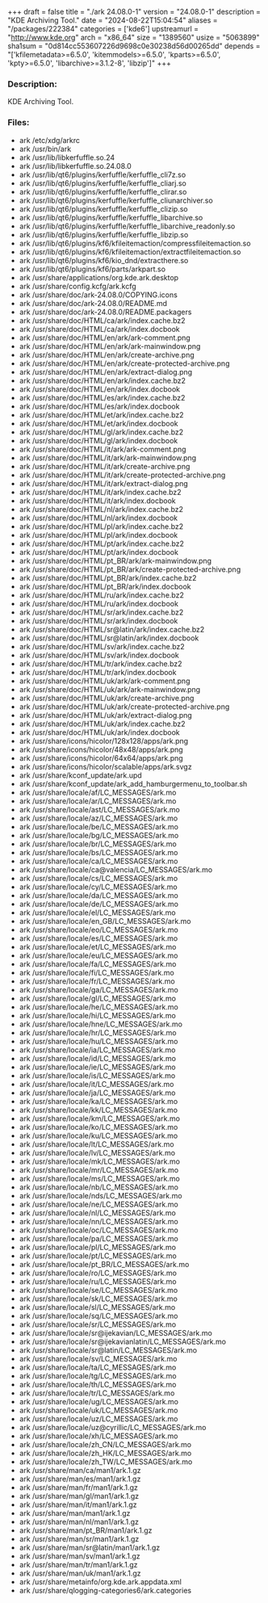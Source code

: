 +++
draft = false
title = "./ark 24.08.0-1"
version = "24.08.0-1"
description = "KDE Archiving Tool."
date = "2024-08-22T15:04:54"
aliases = "/packages/222384"
categories = ['kde6']
upstreamurl = "http://www.kde.org"
arch = "x86_64"
size = "1389560"
usize = "5063899"
sha1sum = "0d814cc553607226d9698c0e30238d56d00265dd"
depends = "['kfilemetadata>=6.5.0', 'kitemmodels>=6.5.0', 'kparts>=6.5.0', 'kpty>=6.5.0', 'libarchive>=3.1.2-8', 'libzip']"
+++
### Description: 
KDE Archiving Tool.

### Files: 
* ark /etc/xdg/arkrc
* ark /usr/bin/ark
* ark /usr/lib/libkerfuffle.so.24
* ark /usr/lib/libkerfuffle.so.24.08.0
* ark /usr/lib/qt6/plugins/kerfuffle/kerfuffle_cli7z.so
* ark /usr/lib/qt6/plugins/kerfuffle/kerfuffle_cliarj.so
* ark /usr/lib/qt6/plugins/kerfuffle/kerfuffle_clirar.so
* ark /usr/lib/qt6/plugins/kerfuffle/kerfuffle_cliunarchiver.so
* ark /usr/lib/qt6/plugins/kerfuffle/kerfuffle_clizip.so
* ark /usr/lib/qt6/plugins/kerfuffle/kerfuffle_libarchive.so
* ark /usr/lib/qt6/plugins/kerfuffle/kerfuffle_libarchive_readonly.so
* ark /usr/lib/qt6/plugins/kerfuffle/kerfuffle_libzip.so
* ark /usr/lib/qt6/plugins/kf6/kfileitemaction/compressfileitemaction.so
* ark /usr/lib/qt6/plugins/kf6/kfileitemaction/extractfileitemaction.so
* ark /usr/lib/qt6/plugins/kf6/kio_dnd/extracthere.so
* ark /usr/lib/qt6/plugins/kf6/parts/arkpart.so
* ark /usr/share/applications/org.kde.ark.desktop
* ark /usr/share/config.kcfg/ark.kcfg
* ark /usr/share/doc/ark-24.08.0/COPYING.icons
* ark /usr/share/doc/ark-24.08.0/README.md
* ark /usr/share/doc/ark-24.08.0/README.packagers
* ark /usr/share/doc/HTML/ca/ark/index.cache.bz2
* ark /usr/share/doc/HTML/ca/ark/index.docbook
* ark /usr/share/doc/HTML/en/ark/ark-comment.png
* ark /usr/share/doc/HTML/en/ark/ark-mainwindow.png
* ark /usr/share/doc/HTML/en/ark/create-archive.png
* ark /usr/share/doc/HTML/en/ark/create-protected-archive.png
* ark /usr/share/doc/HTML/en/ark/extract-dialog.png
* ark /usr/share/doc/HTML/en/ark/index.cache.bz2
* ark /usr/share/doc/HTML/en/ark/index.docbook
* ark /usr/share/doc/HTML/es/ark/index.cache.bz2
* ark /usr/share/doc/HTML/es/ark/index.docbook
* ark /usr/share/doc/HTML/et/ark/index.cache.bz2
* ark /usr/share/doc/HTML/et/ark/index.docbook
* ark /usr/share/doc/HTML/gl/ark/index.cache.bz2
* ark /usr/share/doc/HTML/gl/ark/index.docbook
* ark /usr/share/doc/HTML/it/ark/ark-comment.png
* ark /usr/share/doc/HTML/it/ark/ark-mainwindow.png
* ark /usr/share/doc/HTML/it/ark/create-archive.png
* ark /usr/share/doc/HTML/it/ark/create-protected-archive.png
* ark /usr/share/doc/HTML/it/ark/extract-dialog.png
* ark /usr/share/doc/HTML/it/ark/index.cache.bz2
* ark /usr/share/doc/HTML/it/ark/index.docbook
* ark /usr/share/doc/HTML/nl/ark/index.cache.bz2
* ark /usr/share/doc/HTML/nl/ark/index.docbook
* ark /usr/share/doc/HTML/pl/ark/index.cache.bz2
* ark /usr/share/doc/HTML/pl/ark/index.docbook
* ark /usr/share/doc/HTML/pt/ark/index.cache.bz2
* ark /usr/share/doc/HTML/pt/ark/index.docbook
* ark /usr/share/doc/HTML/pt_BR/ark/ark-mainwindow.png
* ark /usr/share/doc/HTML/pt_BR/ark/create-protected-archive.png
* ark /usr/share/doc/HTML/pt_BR/ark/index.cache.bz2
* ark /usr/share/doc/HTML/pt_BR/ark/index.docbook
* ark /usr/share/doc/HTML/ru/ark/index.cache.bz2
* ark /usr/share/doc/HTML/ru/ark/index.docbook
* ark /usr/share/doc/HTML/sr/ark/index.cache.bz2
* ark /usr/share/doc/HTML/sr/ark/index.docbook
* ark /usr/share/doc/HTML/sr@latin/ark/index.cache.bz2
* ark /usr/share/doc/HTML/sr@latin/ark/index.docbook
* ark /usr/share/doc/HTML/sv/ark/index.cache.bz2
* ark /usr/share/doc/HTML/sv/ark/index.docbook
* ark /usr/share/doc/HTML/tr/ark/index.cache.bz2
* ark /usr/share/doc/HTML/tr/ark/index.docbook
* ark /usr/share/doc/HTML/uk/ark/ark-comment.png
* ark /usr/share/doc/HTML/uk/ark/ark-mainwindow.png
* ark /usr/share/doc/HTML/uk/ark/create-archive.png
* ark /usr/share/doc/HTML/uk/ark/create-protected-archive.png
* ark /usr/share/doc/HTML/uk/ark/extract-dialog.png
* ark /usr/share/doc/HTML/uk/ark/index.cache.bz2
* ark /usr/share/doc/HTML/uk/ark/index.docbook
* ark /usr/share/icons/hicolor/128x128/apps/ark.png
* ark /usr/share/icons/hicolor/48x48/apps/ark.png
* ark /usr/share/icons/hicolor/64x64/apps/ark.png
* ark /usr/share/icons/hicolor/scalable/apps/ark.svgz
* ark /usr/share/kconf_update/ark.upd
* ark /usr/share/kconf_update/ark_add_hamburgermenu_to_toolbar.sh
* ark /usr/share/locale/af/LC_MESSAGES/ark.mo
* ark /usr/share/locale/ar/LC_MESSAGES/ark.mo
* ark /usr/share/locale/ast/LC_MESSAGES/ark.mo
* ark /usr/share/locale/az/LC_MESSAGES/ark.mo
* ark /usr/share/locale/be/LC_MESSAGES/ark.mo
* ark /usr/share/locale/bg/LC_MESSAGES/ark.mo
* ark /usr/share/locale/br/LC_MESSAGES/ark.mo
* ark /usr/share/locale/bs/LC_MESSAGES/ark.mo
* ark /usr/share/locale/ca/LC_MESSAGES/ark.mo
* ark /usr/share/locale/ca@valencia/LC_MESSAGES/ark.mo
* ark /usr/share/locale/cs/LC_MESSAGES/ark.mo
* ark /usr/share/locale/cy/LC_MESSAGES/ark.mo
* ark /usr/share/locale/da/LC_MESSAGES/ark.mo
* ark /usr/share/locale/de/LC_MESSAGES/ark.mo
* ark /usr/share/locale/el/LC_MESSAGES/ark.mo
* ark /usr/share/locale/en_GB/LC_MESSAGES/ark.mo
* ark /usr/share/locale/eo/LC_MESSAGES/ark.mo
* ark /usr/share/locale/es/LC_MESSAGES/ark.mo
* ark /usr/share/locale/et/LC_MESSAGES/ark.mo
* ark /usr/share/locale/eu/LC_MESSAGES/ark.mo
* ark /usr/share/locale/fa/LC_MESSAGES/ark.mo
* ark /usr/share/locale/fi/LC_MESSAGES/ark.mo
* ark /usr/share/locale/fr/LC_MESSAGES/ark.mo
* ark /usr/share/locale/ga/LC_MESSAGES/ark.mo
* ark /usr/share/locale/gl/LC_MESSAGES/ark.mo
* ark /usr/share/locale/he/LC_MESSAGES/ark.mo
* ark /usr/share/locale/hi/LC_MESSAGES/ark.mo
* ark /usr/share/locale/hne/LC_MESSAGES/ark.mo
* ark /usr/share/locale/hr/LC_MESSAGES/ark.mo
* ark /usr/share/locale/hu/LC_MESSAGES/ark.mo
* ark /usr/share/locale/ia/LC_MESSAGES/ark.mo
* ark /usr/share/locale/id/LC_MESSAGES/ark.mo
* ark /usr/share/locale/ie/LC_MESSAGES/ark.mo
* ark /usr/share/locale/is/LC_MESSAGES/ark.mo
* ark /usr/share/locale/it/LC_MESSAGES/ark.mo
* ark /usr/share/locale/ja/LC_MESSAGES/ark.mo
* ark /usr/share/locale/ka/LC_MESSAGES/ark.mo
* ark /usr/share/locale/kk/LC_MESSAGES/ark.mo
* ark /usr/share/locale/km/LC_MESSAGES/ark.mo
* ark /usr/share/locale/ko/LC_MESSAGES/ark.mo
* ark /usr/share/locale/ku/LC_MESSAGES/ark.mo
* ark /usr/share/locale/lt/LC_MESSAGES/ark.mo
* ark /usr/share/locale/lv/LC_MESSAGES/ark.mo
* ark /usr/share/locale/mk/LC_MESSAGES/ark.mo
* ark /usr/share/locale/mr/LC_MESSAGES/ark.mo
* ark /usr/share/locale/ms/LC_MESSAGES/ark.mo
* ark /usr/share/locale/nb/LC_MESSAGES/ark.mo
* ark /usr/share/locale/nds/LC_MESSAGES/ark.mo
* ark /usr/share/locale/ne/LC_MESSAGES/ark.mo
* ark /usr/share/locale/nl/LC_MESSAGES/ark.mo
* ark /usr/share/locale/nn/LC_MESSAGES/ark.mo
* ark /usr/share/locale/oc/LC_MESSAGES/ark.mo
* ark /usr/share/locale/pa/LC_MESSAGES/ark.mo
* ark /usr/share/locale/pl/LC_MESSAGES/ark.mo
* ark /usr/share/locale/pt/LC_MESSAGES/ark.mo
* ark /usr/share/locale/pt_BR/LC_MESSAGES/ark.mo
* ark /usr/share/locale/ro/LC_MESSAGES/ark.mo
* ark /usr/share/locale/ru/LC_MESSAGES/ark.mo
* ark /usr/share/locale/se/LC_MESSAGES/ark.mo
* ark /usr/share/locale/sk/LC_MESSAGES/ark.mo
* ark /usr/share/locale/sl/LC_MESSAGES/ark.mo
* ark /usr/share/locale/sq/LC_MESSAGES/ark.mo
* ark /usr/share/locale/sr/LC_MESSAGES/ark.mo
* ark /usr/share/locale/sr@ijekavian/LC_MESSAGES/ark.mo
* ark /usr/share/locale/sr@ijekavianlatin/LC_MESSAGES/ark.mo
* ark /usr/share/locale/sr@latin/LC_MESSAGES/ark.mo
* ark /usr/share/locale/sv/LC_MESSAGES/ark.mo
* ark /usr/share/locale/ta/LC_MESSAGES/ark.mo
* ark /usr/share/locale/tg/LC_MESSAGES/ark.mo
* ark /usr/share/locale/th/LC_MESSAGES/ark.mo
* ark /usr/share/locale/tr/LC_MESSAGES/ark.mo
* ark /usr/share/locale/ug/LC_MESSAGES/ark.mo
* ark /usr/share/locale/uk/LC_MESSAGES/ark.mo
* ark /usr/share/locale/uz/LC_MESSAGES/ark.mo
* ark /usr/share/locale/uz@cyrillic/LC_MESSAGES/ark.mo
* ark /usr/share/locale/xh/LC_MESSAGES/ark.mo
* ark /usr/share/locale/zh_CN/LC_MESSAGES/ark.mo
* ark /usr/share/locale/zh_HK/LC_MESSAGES/ark.mo
* ark /usr/share/locale/zh_TW/LC_MESSAGES/ark.mo
* ark /usr/share/man/ca/man1/ark.1.gz
* ark /usr/share/man/es/man1/ark.1.gz
* ark /usr/share/man/fr/man1/ark.1.gz
* ark /usr/share/man/gl/man1/ark.1.gz
* ark /usr/share/man/it/man1/ark.1.gz
* ark /usr/share/man/man1/ark.1.gz
* ark /usr/share/man/nl/man1/ark.1.gz
* ark /usr/share/man/pt_BR/man1/ark.1.gz
* ark /usr/share/man/sr/man1/ark.1.gz
* ark /usr/share/man/sr@latin/man1/ark.1.gz
* ark /usr/share/man/sv/man1/ark.1.gz
* ark /usr/share/man/tr/man1/ark.1.gz
* ark /usr/share/man/uk/man1/ark.1.gz
* ark /usr/share/metainfo/org.kde.ark.appdata.xml
* ark /usr/share/qlogging-categories6/ark.categories
